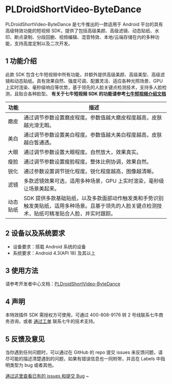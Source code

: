 # PLDroidShortVideo-ByteDance

PLDroidShortVideo-ByteDance 是七牛推出的一款适用于 Android 平台的具有高级特效功能的短视频 SDK，提供了包括高级美颜、高级滤镜、动态贴纸、水印、断点录制、分段回删、视频编辑、混音特效、本地/云端存储在内的多种功能，支持高度定制以及二次开发。

## 1 功能介绍

此款 SDK 包含七牛短视频中所有功能，并额外提供高级美颜、高级美型、高级滤镜和动态贴纸。具有效果自然、强度可调、配置灵活、适应各种光照场景、GPU 上实时渲染、毫秒级响应等优势，基于领先的人脸关键点检测技术，支持多人脸检测，且贴合各种脸型。
**有关于七牛短视频 SDK 的功能请参考[七牛短视频介绍文档](https://developer.qiniu.com/pili/sdk/3734/android-short-video-sdk)**

|     功能    |      描述      |  
| ---------- | --------------- |
|  磨皮  | 通过调节参数设置磨皮程度。参数值越大磨皮程度越高，皮肤越光滑无暇。|
|  美白  | 通过调节参数设置美白程度。参数值越大美白程度越高，皮肤越白皙通透。|
|  大眼  | 通过调节参数设置大眼程度。自然放大，效果真实。|
|  瘦脸  | 通过调节参数设置瘦脸程度。整体比例协调，效果自然。|
|  锐化  | 通过参数设置调节锐化程度。锐化程度越高，图像越清晰。|
|  滤镜  | 多款滤镜效果可选，适用多种场景，GPU 上实时渲染，毫秒级让场景美起来。|
|动态贴纸 | SDK 提供多款基础贴纸，以及多款面部动作触发类和手势识别触发类贴纸，适用多种场景。且基于领先的人脸关键点检测技术，贴纸可精准贴合人脸，并实时跟踪。|

## 2 设备以及系统要求

- 设备要求：搭载 Android 系统的设备
- 系统要求：Android 4.3(API 18) 及其以上

## 3 使用方法

请参考开发者中心文档：[PLDroidShortVideo-ByteDance](https://github.com/pili-engineering/PLDroidShortVideo-ByteDance/blob/master/docs/PLDroidShortVideo-ByteDance.md)

## 4 声明

本特效插件 SDK 需授权方可使用，可通过 400-808-9176 转 2 号线联系七牛商务咨询，或者 [通过工单](https://support.qiniu.com/?ref=developer.qiniu.com) 联系七牛的技术支持。

## 5 反馈及意见

当你遇到任何问题时，可以通过在 GitHub 的 repo 提交 issues 来反馈问题，请尽可能的描述清楚遇到的问题，如果有错误信息也一同附带，并且在 Labels 中指明类型为 bug 或者其他。

[通过这里查看已有的 issues 和提交 Bug](https://github.com/pili-engineering/PLDroidShortVideo-ByteDance/issues)
~